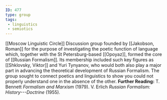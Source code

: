 ```yaml
---
ID: 477
type: group
tags: 
 - linguistics
 - semiotics
---
```


[[Moscow Linguistic Circle]]
Discussion group founded by [[Jakobson, Roman]] for the purpose
of investigating the poetic function of language which, together with
the St Petersburg-based
[[Opoyaz]], formed the core
of [[Russian Formalism]]. Its
membership included such key figures as [[Shklovsky, Viktor]] and Yuri
Tynyanov, who would both also play a major part in advancing the
theoretical development of Russian Formalism. The group sought to
connect poetics and linguistics to show you could not properly
understand one in the absence of the other.
**Further Reading:** T. Bennett *Formalism and Marxism* (1979).
V. Erlich *Russian Formalism: History---Doctrine* (1955).

